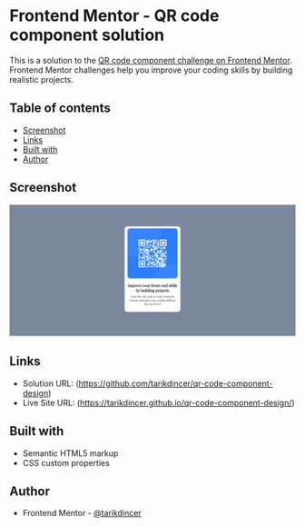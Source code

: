 # Frontend Mentor - QR code component solution

This is a solution to the [QR code component challenge on Frontend Mentor](https://www.frontendmentor.io/challenges/qr-code-component-iux_sIO_H). Frontend Mentor challenges help you improve your coding skills by building realistic projects.

## Table of contents

- [Screenshot](#screenshot)
- [Links](#links)
- [Built with](#built-with)
- [Author](#author)

## Screenshot

![Screenshot](./screenshots/screenshot.PNG)

## Links

- Solution URL: (https://github.com/tarikdincer/qr-code-component-design)
- Live Site URL: (https://tarikdincer.github.io/qr-code-component-design/)

## Built with

- Semantic HTML5 markup
- CSS custom properties

## Author

- Frontend Mentor - [@tarikdincer](https://www.frontendmentor.io/profile/tarikdincer)

